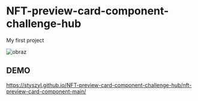 # NFT-preview-card-component-challenge-hub
My first project

![obraz](https://user-images.githubusercontent.com/97724595/171255215-763c81b5-96ad-4efc-a390-90389813960d.png)

## DEMO
https://styszyl.github.io/NFT-preview-card-component-challenge-hub/nft-preview-card-component-main/
